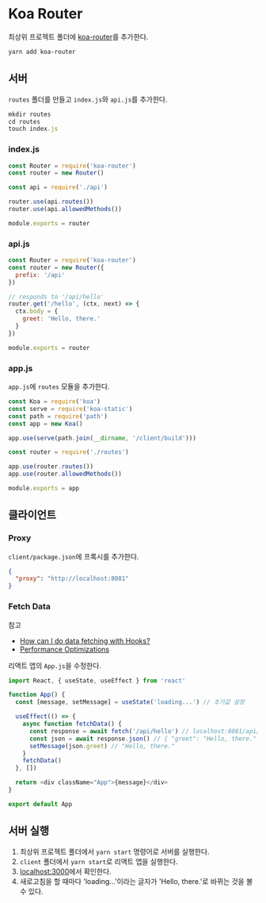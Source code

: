 # Koa Router

최상위 프로젝트 폴더에 [koa-router](https://github.com/ZijianHe/koa-router)를 추가한다.

```bash
yarn add koa-router
```

## 서버

`routes` 폴더를 만들고 `index.js`와 `api.js`를 추가한다.

```js
mkdir routes
cd routes
touch index.js
```

### index.js

```js
const Router = require('koa-router')
const router = new Router()

const api = require('./api')

router.use(api.routes())
router.use(api.allowedMethods())

module.exports = router
```

### api.js

```js
const Router = require('koa-router')
const router = new Router({
  prefix: '/api'
})

// responds to '/api/hello'
router.get('/hello', (ctx, next) => {
  ctx.body = {
    greet: 'Hello, there.'
  }
})

module.exports = router
```

### app.js

`app.js`에 `routes` 모듈을 추가한다.

```js
const Koa = require('koa')
const serve = require('koa-static')
const path = require('path')
const app = new Koa()

app.use(serve(path.join(__dirname, '/client/build')))

const router = require('./routes')

app.use(router.routes())
app.use(router.allowedMethods())

module.exports = app
```

## 클라이언트

### Proxy

`client/package.json`에 프록시를 추가한다.

```json
{
  "proxy": "http://localhost:8081"
}
```

### Fetch Data

참고

- [How can I do data fetching with Hooks?](https://ko.reactjs.org/docs/hooks-faq.html#how-can-i-do-data-fetching-with-hooks)
- [Performance Optimizations](https://ko.reactjs.org/docs/hooks-faq.html#performance-optimizations)

리액트 앱의 `App.js`을 수정한다.

```js
import React, { useState, useEffect } from 'react'

function App() {
  const [message, setMessage] = useState('loading...') // 초기값 설정

  useEffect(() => {
    async function fetchData() {
      const response = await fetch('/api/hello') // localhost:8081/api/hello
      const json = await response.json() // { "greet": "Hello, there." }
      setMessage(json.greet) // "Hello, there."
    }
    fetchData()
  }, [])

  return <div className="App">{message}</div>
}

export default App
```

## 서버 실행

1. 최상위 프로젝트 폴더에서 `yarn start` 명령어로 서버를 실행한다.
1. `client` 폴더에서 `yarn start`로 리액트 앱을 실행한다.
1. [localhost:3000](//localhost:3000)에서 확인한다.
1. 새로고침을 할 때마다 'loading...'이라는 글자가 'Hello, there.'로 바뀌는 것을 볼 수 있다.
